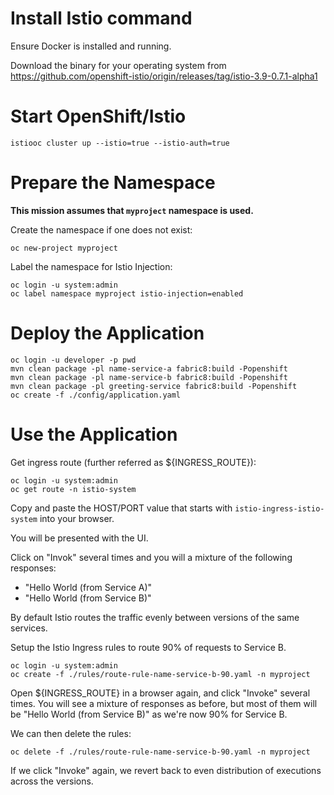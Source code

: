 # Install Istio command

Ensure Docker is installed and running.

Download the binary for your operating system from https://github.com/openshift-istio/origin/releases/tag/istio-3.9-0.7.1-alpha1

# Start OpenShift/Istio

```
istiooc cluster up --istio=true --istio-auth=true
```

# Prepare the Namespace

**This mission assumes that `myproject` namespace is used.**

Create the namespace if one does not exist:
```
oc new-project myproject
```

Label the namespace for Istio Injection:
```
oc login -u system:admin
oc label namespace myproject istio-injection=enabled
```

# Deploy the Application

```
oc login -u developer -p pwd
mvn clean package -pl name-service-a fabric8:build -Popenshift
mvn clean package -pl name-service-b fabric8:build -Popenshift
mvn clean package -pl greeting-service fabric8:build -Popenshift
oc create -f ./config/application.yaml
```

# Use the Application

Get ingress route (further referred as ${INGRESS_ROUTE}):

```
oc login -u system:admin
oc get route -n istio-system
```

Copy and paste the HOST/PORT value that starts with `istio-ingress-istio-system` into your browser.

You will be presented with the UI.

Click on "Invok" several times and you will a mixture of the following responses:

* "Hello World (from Service A)"
* "Hello World (from Service B)"

By default Istio routes the traffic evenly between versions of the same services.

Setup the Istio Ingress rules to route 90% of requests to Service B.

```
oc login -u system:admin
oc create -f ./rules/route-rule-name-service-b-90.yaml -n myproject
```

Open ${INGRESS_ROUTE} in a browser again, and click "Invoke" several times.
You will see a mixture of responses as before, but most of them will be "Hello World (from Service B)" as we're now 90% for Service B.

We can then delete the rules:

```
oc delete -f ./rules/route-rule-name-service-b-90.yaml -n myproject
```

If we click "Invoke" again, we revert back to even distribution of executions across the versions.
